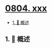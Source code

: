 # [0804. xxx](https://github.com/Tdahuyou/TNotes.leetcode/tree/main/notes/0804.%20xxx)

<!-- region:toc -->

- [1. 📝 概述](#1--概述)

<!-- endregion:toc -->

## 1. 📝 概述
